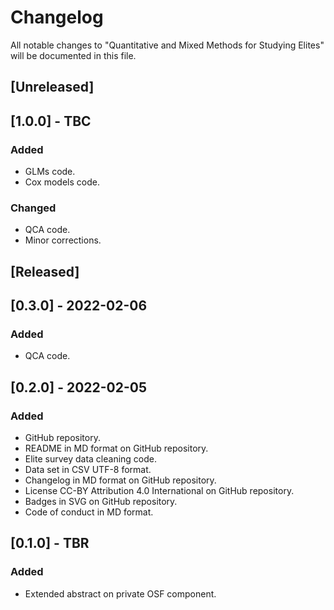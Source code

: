 # Changelog
All notable changes to "Quantitative and Mixed Methods for Studying Elites" will be documented in this file.

## [Unreleased]

## [1.0.0] - TBC
### Added
- GLMs code.
- Cox models code.
### Changed
- QCA code.
- Minor corrections.

## [Released]

## [0.3.0] - 2022-02-06
### Added
- QCA code.

## [0.2.0] - 2022-02-05
### Added
- GitHub repository.
- README in MD format on GitHub repository.
- Elite survey data cleaning code.
- Data set in CSV UTF-8 format.
- Changelog in MD format on GitHub repository.
- License CC-BY Attribution 4.0 International on GitHub repository.
- Badges in SVG on GitHub repository.
- Code of conduct in MD format.

## [0.1.0] - TBR
### Added
- Extended abstract on private OSF component.